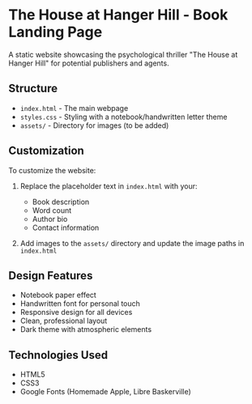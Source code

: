 # The House at Hanger Hill - Book Landing Page

A static website showcasing the psychological thriller "The House at Hanger Hill" for potential publishers and agents.

## Structure

- `index.html` - The main webpage
- `styles.css` - Styling with a notebook/handwritten letter theme
- `assets/` - Directory for images (to be added)

## Customization

To customize the website:

1. Replace the placeholder text in `index.html` with your:
   - Book description
   - Word count
   - Author bio
   - Contact information

2. Add images to the `assets/` directory and update the image paths in `index.html`

## Design Features

- Notebook paper effect
- Handwritten font for personal touch
- Responsive design for all devices
- Clean, professional layout
- Dark theme with atmospheric elements

## Technologies Used

- HTML5
- CSS3
- Google Fonts (Homemade Apple, Libre Baskerville)
